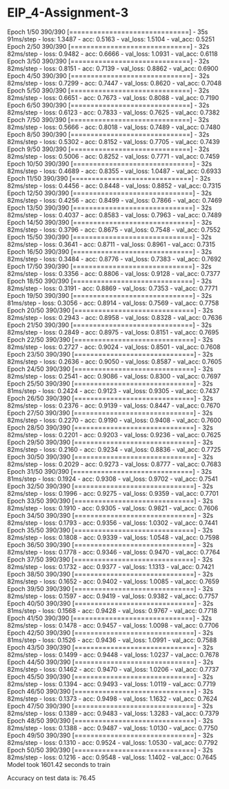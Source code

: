 # EIP_4-Assignment-3

Epoch 1/50
390/390 [==============================] - 35s 91ms/step - loss: 1.3487 - acc: 0.5163 - val_loss: 1.5104 - val_acc: 0.5251
Epoch 2/50
390/390 [==============================] - 32s 82ms/step - loss: 0.9482 - acc: 0.6666 - val_loss: 1.0931 - val_acc: 0.6118
Epoch 3/50
390/390 [==============================] - 32s 82ms/step - loss: 0.8151 - acc: 0.7139 - val_loss: 0.8862 - val_acc: 0.6900
Epoch 4/50
390/390 [==============================] - 32s 82ms/step - loss: 0.7299 - acc: 0.7447 - val_loss: 0.8620 - val_acc: 0.7048
Epoch 5/50
390/390 [==============================] - 32s 82ms/step - loss: 0.6651 - acc: 0.7673 - val_loss: 0.8088 - val_acc: 0.7190
Epoch 6/50
390/390 [==============================] - 32s 82ms/step - loss: 0.6123 - acc: 0.7833 - val_loss: 0.7625 - val_acc: 0.7382
Epoch 7/50
390/390 [==============================] - 32s 82ms/step - loss: 0.5666 - acc: 0.8018 - val_loss: 0.7489 - val_acc: 0.7480
Epoch 8/50
390/390 [==============================] - 32s 82ms/step - loss: 0.5302 - acc: 0.8152 - val_loss: 0.7705 - val_acc: 0.7439
Epoch 9/50
390/390 [==============================] - 32s 82ms/step - loss: 0.5006 - acc: 0.8252 - val_loss: 0.7771 - val_acc: 0.7459
Epoch 10/50
390/390 [==============================] - 32s 82ms/step - loss: 0.4689 - acc: 0.8355 - val_loss: 1.0487 - val_acc: 0.6933
Epoch 11/50
390/390 [==============================] - 32s 82ms/step - loss: 0.4456 - acc: 0.8448 - val_loss: 0.8852 - val_acc: 0.7315
Epoch 12/50
390/390 [==============================] - 32s 82ms/step - loss: 0.4256 - acc: 0.8499 - val_loss: 0.7866 - val_acc: 0.7469
Epoch 13/50
390/390 [==============================] - 32s 82ms/step - loss: 0.4037 - acc: 0.8583 - val_loss: 0.7963 - val_acc: 0.7489
Epoch 14/50
390/390 [==============================] - 32s 82ms/step - loss: 0.3796 - acc: 0.8675 - val_loss: 0.7548 - val_acc: 0.7552
Epoch 15/50
390/390 [==============================] - 32s 82ms/step - loss: 0.3641 - acc: 0.8711 - val_loss: 0.8961 - val_acc: 0.7315
Epoch 16/50
390/390 [==============================] - 32s 82ms/step - loss: 0.3484 - acc: 0.8776 - val_loss: 0.7383 - val_acc: 0.7692
Epoch 17/50
390/390 [==============================] - 32s 82ms/step - loss: 0.3356 - acc: 0.8806 - val_loss: 0.9128 - val_acc: 0.7377
Epoch 18/50
390/390 [==============================] - 32s 82ms/step - loss: 0.3191 - acc: 0.8869 - val_loss: 0.7353 - val_acc: 0.7771
Epoch 19/50
390/390 [==============================] - 32s 81ms/step - loss: 0.3056 - acc: 0.8914 - val_loss: 0.7569 - val_acc: 0.7758
Epoch 20/50
390/390 [==============================] - 32s 82ms/step - loss: 0.2943 - acc: 0.8958 - val_loss: 0.8328 - val_acc: 0.7636
Epoch 21/50
390/390 [==============================] - 32s 82ms/step - loss: 0.2849 - acc: 0.8975 - val_loss: 0.8151 - val_acc: 0.7695
Epoch 22/50
390/390 [==============================] - 32s 82ms/step - loss: 0.2727 - acc: 0.9024 - val_loss: 0.8501 - val_acc: 0.7608
Epoch 23/50
390/390 [==============================] - 32s 82ms/step - loss: 0.2636 - acc: 0.9050 - val_loss: 0.8587 - val_acc: 0.7605
Epoch 24/50
390/390 [==============================] - 32s 82ms/step - loss: 0.2541 - acc: 0.9086 - val_loss: 0.8300 - val_acc: 0.7697
Epoch 25/50
390/390 [==============================] - 32s 81ms/step - loss: 0.2424 - acc: 0.9123 - val_loss: 0.9305 - val_acc: 0.7437
Epoch 26/50
390/390 [==============================] - 32s 82ms/step - loss: 0.2376 - acc: 0.9139 - val_loss: 0.8447 - val_acc: 0.7670
Epoch 27/50
390/390 [==============================] - 32s 82ms/step - loss: 0.2270 - acc: 0.9190 - val_loss: 0.9408 - val_acc: 0.7600
Epoch 28/50
390/390 [==============================] - 32s 82ms/step - loss: 0.2201 - acc: 0.9203 - val_loss: 0.9236 - val_acc: 0.7625
Epoch 29/50
390/390 [==============================] - 32s 82ms/step - loss: 0.2160 - acc: 0.9234 - val_loss: 0.8836 - val_acc: 0.7725
Epoch 30/50
390/390 [==============================] - 32s 82ms/step - loss: 0.2029 - acc: 0.9273 - val_loss: 0.8777 - val_acc: 0.7683
Epoch 31/50
390/390 [==============================] - 32s 81ms/step - loss: 0.1924 - acc: 0.9308 - val_loss: 0.9702 - val_acc: 0.7541
Epoch 32/50
390/390 [==============================] - 32s 82ms/step - loss: 0.1996 - acc: 0.9275 - val_loss: 0.9359 - val_acc: 0.7701
Epoch 33/50
390/390 [==============================] - 32s 82ms/step - loss: 0.1910 - acc: 0.9305 - val_loss: 0.9821 - val_acc: 0.7606
Epoch 34/50
390/390 [==============================] - 32s 82ms/step - loss: 0.1793 - acc: 0.9356 - val_loss: 1.0302 - val_acc: 0.7441
Epoch 35/50
390/390 [==============================] - 32s 82ms/step - loss: 0.1808 - acc: 0.9339 - val_loss: 1.0548 - val_acc: 0.7598
Epoch 36/50
390/390 [==============================] - 32s 82ms/step - loss: 0.1778 - acc: 0.9346 - val_loss: 0.9470 - val_acc: 0.7764
Epoch 37/50
390/390 [==============================] - 32s 82ms/step - loss: 0.1732 - acc: 0.9377 - val_loss: 1.1313 - val_acc: 0.7421
Epoch 38/50
390/390 [==============================] - 32s 82ms/step - loss: 0.1652 - acc: 0.9402 - val_loss: 1.0085 - val_acc: 0.7659
Epoch 39/50
390/390 [==============================] - 32s 82ms/step - loss: 0.1597 - acc: 0.9419 - val_loss: 0.9382 - val_acc: 0.7757
Epoch 40/50
390/390 [==============================] - 32s 81ms/step - loss: 0.1568 - acc: 0.9428 - val_loss: 0.9767 - val_acc: 0.7718
Epoch 41/50
390/390 [==============================] - 32s 82ms/step - loss: 0.1478 - acc: 0.9457 - val_loss: 1.0098 - val_acc: 0.7706
Epoch 42/50
390/390 [==============================] - 32s 81ms/step - loss: 0.1526 - acc: 0.9436 - val_loss: 1.0991 - val_acc: 0.7588
Epoch 43/50
390/390 [==============================] - 32s 82ms/step - loss: 0.1499 - acc: 0.9448 - val_loss: 1.0237 - val_acc: 0.7678
Epoch 44/50
390/390 [==============================] - 32s 82ms/step - loss: 0.1462 - acc: 0.9470 - val_loss: 1.0206 - val_acc: 0.7737
Epoch 45/50
390/390 [==============================] - 32s 82ms/step - loss: 0.1394 - acc: 0.9493 - val_loss: 1.0119 - val_acc: 0.7719
Epoch 46/50
390/390 [==============================] - 32s 82ms/step - loss: 0.1373 - acc: 0.9498 - val_loss: 1.1632 - val_acc: 0.7624
Epoch 47/50
390/390 [==============================] - 32s 82ms/step - loss: 0.1389 - acc: 0.9483 - val_loss: 1.3283 - val_acc: 0.7379
Epoch 48/50
390/390 [==============================] - 32s 82ms/step - loss: 0.1388 - acc: 0.9487 - val_loss: 1.0130 - val_acc: 0.7750
Epoch 49/50
390/390 [==============================] - 32s 82ms/step - loss: 0.1310 - acc: 0.9524 - val_loss: 1.0530 - val_acc: 0.7792
Epoch 50/50
390/390 [==============================] - 32s 82ms/step - loss: 0.1216 - acc: 0.9548 - val_loss: 1.1402 - val_acc: 0.7645
Model took 1601.42 seconds to train

Accuracy on test data is: 76.45
